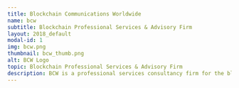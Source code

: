```yaml
---
title: Blockchain Communications Worldwide
name: bcw
subtitle: Blockchain Professional Services & Advisory Firm 
layout: 2018_default
modal-id: 1
img: bcw.png
thumbnail: bcw_thumb.png
alt: BCW Logo
topic: Blockchain Professional Services & Advisory Firm 
description: BCW is a professional services consultancy firm for the blockchain industry.  We provide services across the value chain for a blockchain firm with in-house capabiilites & an extensive global network to customise our clients' specifications. https://www.blockchaincomms.com/
---
```

